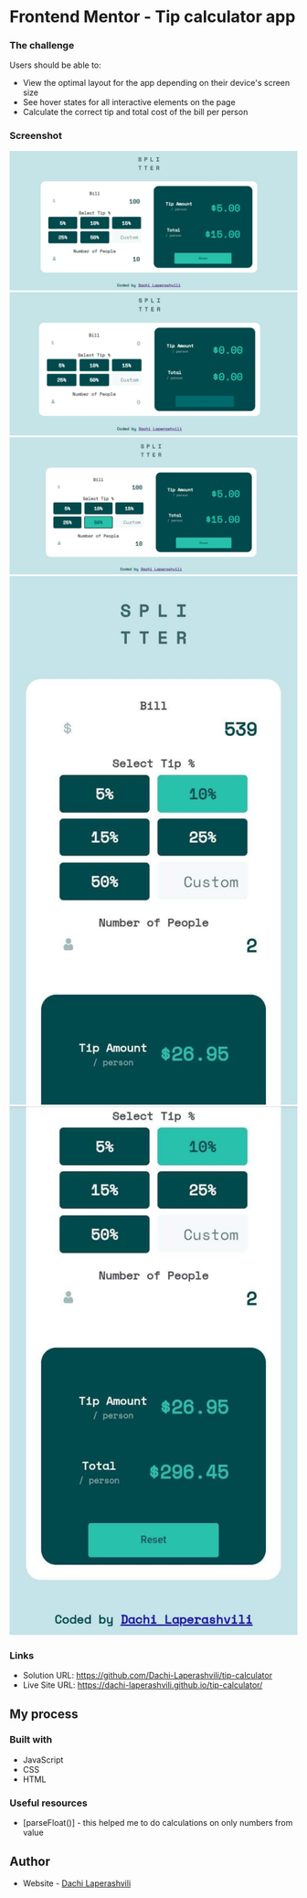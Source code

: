 # Frontend Mentor - Tip calculator app

### The challenge

Users should be able to:

- View the optimal layout for the app depending on their device's screen size
- See hover states for all interactive elements on the page
- Calculate the correct tip and total cost of the bill per person

### Screenshot

![](design/desktop-design-completed.jpg)
![](design/desktop-design-empty.jpg)
![](design/active-states.jpg)
![](design/mobile-design%202.jpg)
![](design/mobile-design.jpg)

### Links

- Solution URL: https://github.com/Dachi-Laperashvili/tip-calculator
- Live Site URL: https://dachi-laperashvili.github.io/tip-calculator/

## My process

### Built with

- JavaScript
- CSS
- HTML

### Useful resources

- [parseFloat()] - this helped me to do calculations on only numbers from value

## Author

- Website - [Dachi Laperashvili](https://github.com/Dachi-Laperashvili)
